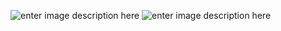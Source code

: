 ![enter image description here](https://i.imgur.com/2CYPwJh.png)
![enter image description here](https://i.imgur.com/3KyYnes.png)





